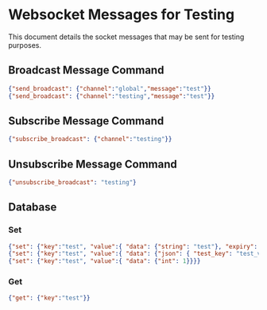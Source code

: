 # Websocket Messages for Testing

This document details the socket messages that may be sent for testing purposes.

## Broadcast Message Command

```json
{"send_broadcast": {"channel":"global","message":"test"}}
{"send_broadcast": {"channel":"testing","message":"test"}}
```

## Subscribe Message Command

```json
{"subscribe_broadcast": {"channel":"testing"}}
```

## Unsubscribe Message Command

```json
{"unsubscribe_broadcast": "testing"}
```

## Database

### Set

```json
{"set": {"key":"test", "value":{ "data": {"string": "test"}, "expiry": 10}}}
{"set": {"key":"test", "value":{ "data": {"json": { "test_key": "test_value"}}}}}
{"set": {"key":"test", "value":{ "data": {"int": 1}}}}
```

### Get

```json
{"get": {"key":"test"}}
```
